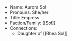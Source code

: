 - Name: Aurora Soł
- Pronouns: She/her
- Title: Empress
- Faction/Family: [[Soł]]
- Connections:
	- Daughter of [[Rhea Soł]]